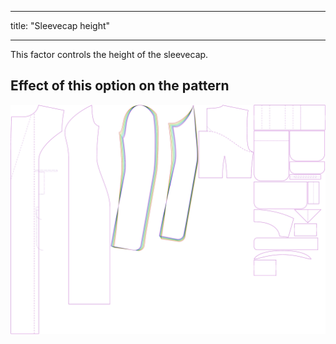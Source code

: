 - - -
title: "Sleevecap height"
- - -

This factor controls the height of the sleevecap.

## Effect of this option on the pattern

![This image shows the effect of this option by superimposing several variants that have a different value for this option](carlita_sleevecapheight_sample.svg "Effect of this option on the pattern")

